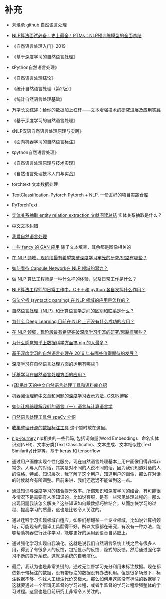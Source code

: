 # 补充


- [刘焕勇 github 自然语言处理](https://liuhuanyong.github.io/)


- [NLP算法面试必备！史上最全！PTMs：NLP预训练模型的全面总结](https://zhuanlan.zhihu.com/p/115014536)

- 《自然语言处理入门》2019
- 《基于深度学习的自然语言处理》
- 《Python自然语言处理》
- 《自然语言处理综论》
- 《统计自然语言处理（第2版）》
- 《统计自然语言处理基础》

- [万字长文综述：给你的数据加上杠杆——文本增强技术的研究进展及应用实践](https://zhuanlan.zhihu.com/p/122445216)


- 《基于深度学习的自然语言处理》
- 《NLP汉语自然语言处理原理与实践》
- 《面向机器学习的自然语言标注》
- 《python自然语言处理》
- 《自然语言处理原理与技术实现》
- 《自然语言处理技术入门与实战》



- torchtext 文本数据处理


- [TextClassification-Pytorch](https://github.com/songyingxin/TextClassification-Pytorch) Pytorch + NLP, 一份友好的项目实践仓库
- [PyTorchText](https://github.com/chenyuntc/PyTorchText)

- [实体关系抽取 entity relation extraction 文献阅读总结](https://www.cnblogs.com/theodoric008/p/7874373.html) 实体关系抽取是什么？


- [中文文本纠错](https://zhuanlan.zhihu.com/p/40806718)

- [我爱自然语言处理](http://www.52nlp.cn/)

- [一些 fancy 的 GAN 应用](https://zhuanlan.zhihu.com/p/39530883) 除了文本填空，其余都是图像相关的
- [在 NLP 领域，现阶段最有希望突破深度学习牢笼的研究/思路有哪些？](https://www.zhihu.com/question/265118704)
- [如何看待 Capsule Network在 NLP 领域的潜力？](https://www.zhihu.com/question/268072443)
- [做 NLP 算法工程师是一种什么样的体验，以及日常工作是什么？](https://www.zhihu.com/question/264026224)
- [NLP算法工程师的日常工作中，C＋＋和 python 各自发挥什么作用？](https://www.zhihu.com/question/277164571)

- [句法分析 (syntactic parsing) 在 NLP 领域的应用是怎样的？](https://www.zhihu.com/question/39034550)
- [自然语言处理（NLP）和计算语言学之间的区别和联系是什么？](https://www.zhihu.com/question/25358316)
- [为什么 Deep Learning 目前在 NLP 上还没有什么成功的应用？](https://www.zhihu.com/question/20981008)
- [在 NLP 领域，现阶段最有希望突破深度学习牢笼的研究/思路有哪些？](https://www.zhihu.com/question/265118704)
- [为什么感觉知乎上数据科学方面搞 nlp 的人最多？](https://www.zhihu.com/question/32262590)
- [基于深度学习的自然语言处理在 2016 年有哪些值得期待的发展？](https://www.zhihu.com/question/40489869)
- [深度学习在自然语言处理方面的运用有哪些？](https://www.zhihu.com/question/40873677)
- [迁移学习在自然语言处理方面的应用？](https://www.zhihu.com/question/68346846)


- [(译)吊炸天的中文自然语言处理工具和语料库介绍](http://mlln.cn/2018/06/02/[%E8%BD%AC]%E5%90%8A%E7%82%B8%E5%A4%A9%E7%9A%84%E4%B8%AD%E6%96%87%E8%87%AA%E7%84%B6%E8%AF%AD%E8%A8%80%E5%A4%84%E7%90%86%E5%B7%A5%E5%85%B7%E5%92%8C%E8%AF%AD%E6%96%99%E5%BA%93%E4%BB%8B%E7%BB%8D/)

- [机器阅读理解中文章和问题的深度学习表示方法- CSDN博客](https://blog.csdn.net/malefactor/article/details/52599733)

- [如何让机器理解我们的语言（一）语言与计算语言学](https://reginald1787.github.io/2015/09/04/nlp-1/)



- [自然语言处理工具包 spaCy 介绍](http://www.52nlp.cn/tag/%E8%AF%8D%E6%80%A7%E6%A0%87%E6%B3%A8)
- [收集整理开源的数据标注工具](https://github.com/mingx9527/Data_Label_Tools) 这个暂时放在这里。



- [nlp-journey](https://github.com/msgi/nlp-journey) nlp相关的一些代码, 包括词向量(Word Embedding)、命名实体识别(NER)、文本分类(Text Classificatin)、文本生成、文本相似性(Text Similarity)计算等，基于 keras 和 tensorflow








- 通过用户画像实现个性化服务。现在自然语言处理基本上用户画像用得非常非常少。人与人的对话，其实是对不同的人说不同的话，因为我们知道对话的人的性格、特点、知识层次，我了解了这个用户，知道用户的画像，那么在对话的时候就会有所调整。目前来讲，我们还远远不能做到这一点。
- 通过知识与深度学习的结合提升效率。所谓知识和深度学习的结合，有可能很多情况下是需要有人类知识的。比如说客服，是有一些常见处理过程的。那么出现问题我该怎么解决？这些知识如何跟数据巧妙结合，从而加快学习的过程、提高学习的质量，这也是比较令人关注的。
- 通过迁移学习实现领域自适应。如果们想翻某一个专业领域，比如说计算机领域，可能现有的翻译工具翻得不好。所以大家都在研究，有没有一种办法，能够帮助机器进行迁移学习，能够更好的运用到语音自适应上。
- 通过强化学习实现自我演化。这就是说我们自然语言系统上线之后有很多人用，得到了有很多人的反馈，包括显示的反馈、隐式的反馈，然后通过强化学习不断的提升系统。这就是系统的自我演化。
- 最后，我认为也是非常关键的，通过无监督学习充分利用未标注数据。现在都依赖于带标注的数据，没有带标注的数据没有办法利用。但是很多场景下，标注数据不够，你找人工标注代价又极大。那么如何用这些没有标注的数据呢？这就要通过一个所谓无监督的学习过程，或者半监督的学习过程增强整体的学习过程。这里也是目前研究上非常令人关注的。